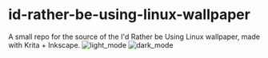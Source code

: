 # id-rather-be-using-linux-wallpaper
A small repo for the source of the I'd Rather be Using Linux wallpaper, made with Krita + Inkscape.
![light_mode](https://user-images.githubusercontent.com/63420929/145306860-f551df04-9963-4ede-aaa1-55168837bcd2.png)
![dark_mode](https://user-images.githubusercontent.com/63420929/145319470-c971f2e0-ac9b-440a-a275-5dda2cdcb4f7.png)
